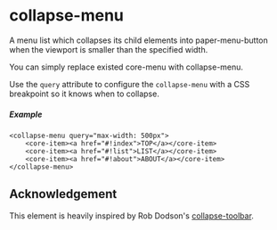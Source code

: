 collapse-menu
=============

A menu list which collapses its child elements into paper-menu-button when the viewport is smaller than the specified width.

You can simply replace existed core-menu with collapse-menu.

Use the `query` attribute to configure the `collapse-menu` with a CSS breakpoint so it knows when to collapse.

##### Example

    <collapse-menu query="max-width: 500px">
        <core-item><a href="#!index">TOP</a></core-item>
        <core-item><a href="#!list">LIST</a></core-item>
        <core-item><a href="#!about">ABOUT</a></core-item>
    </collapse-menu>

## Acknowledgement
This element is heavily inspired by Rob Dodson's [collapse-toolbar](https://github.com/robdodson/collapse-toolbar).


    
